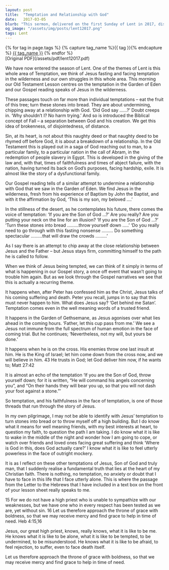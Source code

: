 ```yaml
---
layout: post
title:  "Temptation and Relationship with God"
date:   2017-03-05
blurb: "This sermon, delivered on the first Sunday of Lent in 2017, discusses the theme of temptation and its role in undermining our relationship with God. Drawing from the temptation of Jesus in the wilderness and the temptation in the Garden of Eden, the sermon emphasizes that sin, at its heart, is about a breakdown of a relationship. It also reassures that Jesus, our great high priest, truly understands our struggles and temptations."
og_image: "/assets/img/posts/lent12017.png"
tags: Lent
---    
```

<div class="tag-pills">
  {% for tag in page.tags %}
    {% capture tag_name %}{{ tag }}{% endcapture %}
    <a href="{{ site.baseurl }}/tag/{{ tag_name | slugify }}" class="tag-pill">{{ tag_name }}</a>
  {% endfor %}
</div>
[Original PDF](/assets/pdf/lent12017.pdf)

We have now entered the season of Lent. One of the themes of Lent is this whole area of Temptation, we think of Jesus fasting and facing temptation in the wilderness and our own struggles in this whole area. This morning our Old Testament Lesson centres on the temptation in the Garden of Eden and our Gospel reading speaks of Jesus in the wilderness.

These passages touch on far more than individual temptations – eat the fruit of this tree; turn these stones into bread. They are about undermining, chipping away at a relationship with God. ‘Did God say ……?’ Doubt creeps in. ‘Why shouldn’t I? No harm trying.’ And so is introduced the Biblical concept of Fall – a separation between God and his creation. We get this idea of brokenness, of disjointedness, of distance.

Sin, at its heart, is not about this naughty deed or that naughty deed to be rhymed off before God, it is about a breakdown of a relationship. In the Old Testament this is played out in a saga of God reaching out to man, to a particular family, to a particular nation in the call of Abram, in the redemption of people slavery in Egypt. This is developed in the giving of the law and, with that, times of faithfulness and times of abject failure, with the nation, having turned its back on God’s purposes, facing hardship, exile. It is almost like the story of a dysfunctional family.

Our Gospel reading tells of a similar attempt to undermine a relationship with God that we saw in the Garden of Eden. We find Jesus in the wilderness, fresh from his experience of Baptism by John the Baptist, and with it the affirmation by God, ‘This is my son, my beloved ….’

In the stillness of the desert, as he contemplates his future, there comes the voice of temptation: ‘If you are the Son of God …?’ Are you really? Are you putting your neck on the line for an illusion? ‘If you are the Son of God …?’ ‘Turn these stones into bread ………throw yourself down …..’ ‘Do you really need to go through with this fasting nonsense ……… Do something spectacular ………that will draw the crowds ………’

As I say there is an attempt to chip away at the close relationship between Jesus and the Father – but Jesus stays firm, committing himself to the path he is called to follow.

When we think of Jesus being tempted, we can think of it simply in terms of what is happening in our Gospel story, a once off event that wasn’t going to trouble him again. But as we look through the Gospel narratives we see that this is actually a recurring theme.

It happens when, after Peter has confessed him as the Christ, Jesus talks of his coming suffering and death. Peter you recall, jumps in to say that this must never happen to him. What does Jesus say? ‘Get behind me Satan’. Temptation comes even in the well meaning words of a trusted friend.

It happens in the Garden of Gethsemane, as Jesus agonises over what lies ahead in the coming hours. ‘Father, let this cup pass from me.’ We see a Jesus not immune from the full spectrum of human emotion in the face of coming trial. But he continues; ‘Nevertheless, not my will, but yours be done.’

It happens when he is on the cross. His enemies throw one last insult at him. He is the King of Israel; let him come down from the cross now, and we will believe in him. 43 He trusts in God; let God deliver him now, if he wants to; Matt 27:42

It is almost an echo of the temptation ‘If you are the Son of God, throw yourself down; for it is written, “He will command his angels concerning you”, and “On their hands they will bear you up, so that you will not dash your foot against a stone.”’

So temptation, and his faithfulness in the face of temptation, is one of those threads that run through the story of Jesus.

In my own pilgrimage, I may not be able to identify with Jesus’ temptation to turn stones into bread or to throw myself off a high building. But I do know what it means for well meaning friends, with my best interests at heart, to question my faith, to question the path I am taking. I do know what it is like to wake in the middle of the night and wonder how I am going to cope, or watch over friends and loved ones facing great suffering and think ‘Where is God in this, does God actually care?’ I know what it is like to feel utterly powerless in the face of outright mockery.

It is as I reflect on these other temptations of Jesus, Son of God and truly man, that I suddenly realise a fundamental truth that lies at the heart of my Christian faith. There is nothing, no temptation, no anxiety or doubt that I have to face in this life that I face utterly alone. This is where the passage from the Letter to the Hebrews that I have included in a text box on the front of your lesson sheet really speaks to me.

15 For we do not have a high priest who is unable to sympathize with our weaknesses, but we have one who in every respect has been tested as we are, yet without sin. 16 Let us therefore approach the throne of grace with boldness, so that we may receive mercy and find grace to help in time of need. Heb 4:15,16

Jesus, our great high priest, knows, really knows, what it is like to be me. He knows what it is like to be alone, what it is like to be tempted, to be undermined, to be misunderstood. He knows what it is like to be afraid, to feel rejection, to suffer, even to face death itself.

Let us therefore approach the throne of grace with boldness, so that we may receive mercy and find grace to help in time of need.
